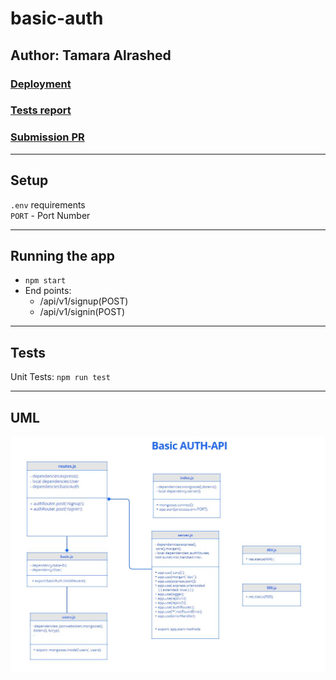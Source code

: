 # basic-auth
## Author: Tamara Alrashed


### [Deployment](https://tamara--basic-auth.herokuapp.com/)
### [Tests report](https://github.com/Tamaraalrashed/basic-auth/actions/workflows/node.js.yml)
### [Submission PR](https://github.com/Tamaraalrashed/basic-auth/pull/2)

<hr>

## Setup
`.env`  requirements<br>
`PORT` - Port Number <br>

<hr>

## Running the app <br>

- `npm start` <br>
- End points:<br>
   - /api/v1/signup(POST)
   - /api/v1/signin(POST)



<hr>

## Tests
Unit Tests: `npm run test`

<hr>

## UML

![img](./img/basicAuth-UML.JPG)

